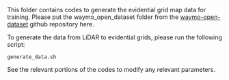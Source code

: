 This folder contains codes to generate the evidential grid map data for training. Please put the waymo_open_dataset folder from the [waymo-open-dataset](https://github.com/waymo-research/waymo-open-dataset) github repository here. 

To generate the data from LiDAR to evidential grids, please run the following script:
```
generate_data.sh
```
See the relevant portions of the codes to modify any relevant parameters.
